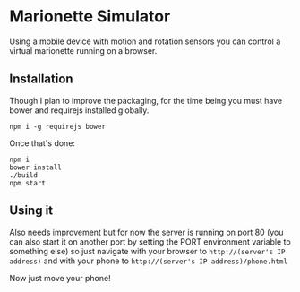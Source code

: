 # Marionette Simulator

Using a mobile device with motion and rotation sensors you can control a virtual marionette running on a browser.

## Installation

Though I plan to improve the packaging, for the time being you must have bower and requirejs installed globally.

```
npm i -g requirejs bower
```

Once that's done:

```
npm i
bower install
./build
npm start
```

## Using it

Also needs improvement but for now the server is running on port 80 (you can also start it on another port by setting the PORT environment variable to something else) so just navigate with your browser to `http://(server's IP address)` and with your phone to `http://(server's IP address)/phone.html`

Now just move your phone!
